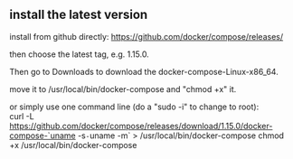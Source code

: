 install the latest version
---------------------------------

install from github directly: https://github.com/docker/compose/releases/

then choose the latest tag, e.g. 1.15.0.

Then go to Downloads to download the docker-compose-Linux-x86_64. 

move it to /usr/local/bin/docker-compose and "chmod +x" it.

or simply use one command line (do a "sudo -i" to change to root):  
curl -L https://github.com/docker/compose/releases/download/1.15.0/docker-compose-`uname -s`-`uname -m` > /usr/local/bin/docker-compose
chmod +x /usr/local/bin/docker-compose
